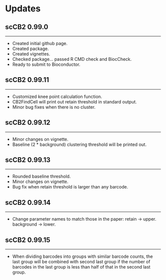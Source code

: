 # Updates

## scCB2 0.99.0

---------------------

* Created initial github page.
* Created package.
* Created vignettes.
* Checked package... passed R CMD check and BiocCheck.
* Ready to submit to Bioconductor.

## scCB2 0.99.11

---------------------

* Customized knee point calculation function.
* CB2FindCell will print out retain threshold in standard output.
* Minor bug fixes when there is no cluster.

## scCB2 0.99.12

---------------------

* Minor changes on vignette.
* Baseline (2 * background) clustering threshold will be printed out.

## scCB2 0.99.13

---------------------

* Rounded baseline threshold.
* Minor changes on vignette.
* Bug fix when retain threshold is larger than any barcode.

## scCB2 0.99.14

---------------------

* Change parameter names to match those in the paper: retain -> upper. background -> lower.

## scCB2 0.99.15

---------------------

* When dividing barcodes into groups with similar barcode counts, the last group will be combined with second last group if the number of barcodes in the last group is less than half of that in the second last group. 
